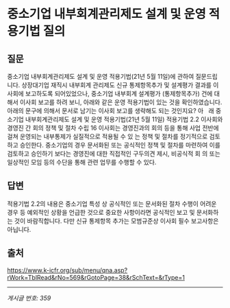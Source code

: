 # 중소기업 내부회계관리제도 설계 및 운영 적용기법 질의

## 질문
중소기업 내부회계관리제도 설계 및 운영 적용기법(21년 5월 11일)에 관하여 질문드립니다.
상장대기업 재직시 내부회계 관리제도 신규 통제항목추가 및 설계평가 결과를 이사회에 보고하도록 되어있었으나,
중소기업 내부회계 설계평가 (통제항목추가) 건에 대해서 이사회 보고를 하려 보니,
아래와 같은 운영 적용기법이 있는 것을 확인하였습니다.
아래의 문구에 의해서 문서로 남기는 이사회 보고를 생략해도 되는 것인지요?
아   래
중소기업 내부회계관리제도 설계 및 운영 적용기법(21년 5월 11일)
적용기법 2.2 이사회와 경영진 간 회의 정책 및 절차 수립
16 이사회는 경영진과의 회의 등을 통해 사업 전반에 걸쳐 운영되는 내부통제가 실질적으로 적용될 수 있
는 정책 및 절차를 정기적으로 검토하고 승인한다. 중소기업의 경우 문서화된 또는 공식적인 정책 및
절차를 마련하여 이를 검토하고 승인하기 보다는 경영진에 대한 직접적인 구두의견 제시, 비공식적 회
의 또는 일상적인 모임 등의 수단을 통해 관련 업무를 수행할 수 있다.

## 답변
적용기법 2.2의 내용은 중소기업 특성 상 공식적인 또는 문서화된 절차 수행이 어려운 경우 등 예외적인 상황을 언급한 것으로 중요한 사항이라면 공식적인 보고 및 문서화하는 것이 바람직합니다. 다만 신규 통제항목 추가는 모범규준상 이사회 필수 보고사항은 아닙니다.

## 출처
https://www.k-icfr.org/sub/menu/qna.asp?rWork=TblRead&rNo=569&rGotoPage=38&rSchText=&rType=1

---
*게시글 번호: 359*
